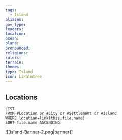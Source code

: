 ```yaml
---
tags:
  - Island
aliases: 
gov_type: 
leaders: 
location: 
ocean: 
plane: 
pronounced: 
religions: 
rulers: 
terrain: 
themes: 
type: Island
icon: LiPalmtree
---
```


## Locations

```dataview
LIST
FROM #Location or #City or #Settlement or #Island
WHERE location=link(this.file.name)
SORT file.name ASCENDING
```

![[Island-Banner-2.png|banner]]
